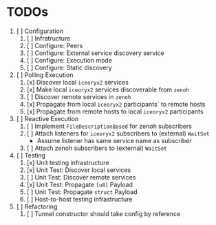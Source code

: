 # TODOs

1. [ ] Configuration
    1. [ ] Infratructure
    1. [ ] Configure: Peers
    1. [ ] Configure: External service discovery service
    1. [ ] Configure: Execution mode
    1. [ ] Configure: Static discovery
1. [ ] Polling Execution
    1. [x] Discover local `iceoryx2` services
    1. [x] Make local `iceoryx2` services discoverable from `zenoh`
    1. [ ] Discover remote services in `zenoh`
    1. [x] Propagate from local `iceoryx2` participants` to remote hosts
    1. [x] Propagate from remote hosts to local `iceoryx2` participants
1. [ ] Reactive Execution
    1. [ ] Implement `FileDescriptionBased` for zenoh subscribers
    1. [ ] Attach listeners for `iceoryx2` subscribers to (external) `WaitSet`
        * Assume listener has same service name as subscriber
    1. [ ] Attach zenoh subscribers to (external) `WaitSet`
1. [ ] Testing
    1. [x] Unit testing infrastructure
    1. [x] Unit Test: Discover local services
    1. [ ] Unit Test: Discover remote services
    1. [x] Unit Test: Propagate `[u8]` Payload
    1. [ ] Unit Test: Propagate `struct` Payload
    1. [ ] Host-to-host testing infrastructure
1. [ ] Refactoring
    1. [ ] Tunnel constructor should take config by reference
